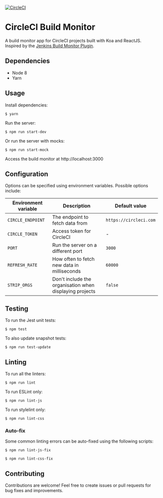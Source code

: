 [![CircleCI](https://circleci.com/gh/benjy2429/circleci-build-monitor-v2/tree/master.svg?style=shield)](https://circleci.com/gh/benjy2429/circleci-build-monitor-v2/tree/master)

# CircleCI Build Monitor

A build monitor app for CircleCI projects built with Koa and ReactJS. Inspired by the [Jenkins Build Monitor Plugin](https://wiki.jenkins-ci.org/display/JENKINS/Build+Monitor+Plugin).

## Dependencies

* Node 8
* Yarn

## Usage

Install dependencies:

`$ yarn`

Run the server:

`$ npm run start-dev`

Or run the server with mocks:

`$ npm run start-mock`

Access the build monitor at http://localhost:3000

## Configuration

Options can be specified using environment variables. Possible options include:

Environment variable | Description | Default value
---|---|---
`CIRCLE_ENDPOINT`|The endpoint to fetch data from|`https://circleci.com`
`CIRCLE_TOKEN`|Access token for CircleCI|-
`PORT`|Run the server on a different port|`3000`
`REFRESH_RATE`|How often to fetch new data in milliseconds|`60000`
`STRIP_ORGS`|Don't include the organisation when displaying projects|`false`


## Testing

To run the Jest unit tests:

`$ npm test`

To also update snapshot tests:

`$ npm run test-update`

## Linting

To run all the linters:

`$ npm run lint`

To run ESLint only:

`$ npm run lint-js`

To run stylelint only:

`$ npm run lint-css`

### Auto-fix

Some common linting errors can be auto-fixed using the following scripts:

`$ npm run lint-js-fix`

`$ npm run lint-css-fix`

## Contributing

Contributions are welcome! Feel free to create issues or pull requests for bug fixes and improvements.
